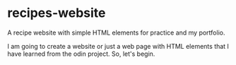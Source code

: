 # recipes-website
A recipe website with simple HTML elements for practice and my portfolio.

I am going to create a website or just a web page with HTML elements that I have learned from the odin project.
So, let's begin.